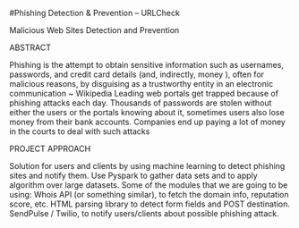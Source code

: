 
#Phishing Detection & Prevention – URLCheck

Malicious Web Sites Detection and Prevention

ABSTRACT 

Phishing is the attempt to obtain sensitive information such as usernames, passwords, and credit card details (and, indirectly, money ), often for malicious reasons, by disguising as a trustworthy entity in an electronic communication ~ Wikipedia
Leading web portals get trapped because of phishing attacks each day. Thousands of passwords are stolen without either the users or the portals knowing about it, sometimes users also lose money from their bank accounts. Companies end up paying a lot of money in the courts to deal with such attacks

PROJECT APPROACH

Solution for users and clients by using machine learning to detect phishing sites and notify them. Use Pyspark to gather data sets and to apply algorithm over large datasets. 
Some of the modules that we are going to be using:
Whois API (or something similar), to fetch the domain info, reputation score, etc.
HTML parsing library to detect form fields and POST destination.
SendPulse / Twilio, to notify users/clients about possible phishing attack.


 
